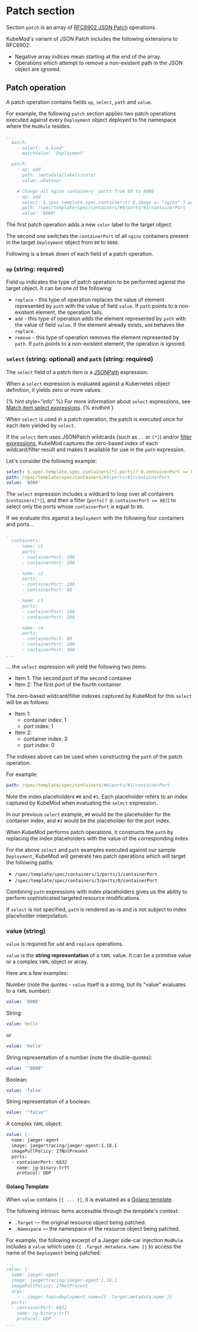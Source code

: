 # Patch section

Section `patch` is an array of [RFC6902 JSON Patch](https://tools.ietf.org/html/rfc6902) operations.

KubeMod's variant of JSON Patch includes the following extensions to RFC6902:

* Negative array indices mean starting at the end of the array.
* Operations which attempt to remove a non-existent path in the JSON object are ignored.

## Patch operation

A patch operation contains fields `op`, `select`, `path` and `value`.

For example, the following `patch` section applies two patch operations executed against every `Deployment` object deployed to the namespace where the `ModRule` resides.

```yaml
...
  match:
    - select: '$.kind'
      matchValue: 'Deployment'

  patch:
    - op: add
      path: /metadata/labels/color
      value: whatever

    # Change all nginx containers' ports from 80 to 8080
    - op: add
      select: $.spec.template.spec.containers[? @.image =~ "nginx" ].ports[? @.containerPort == 80]
      path: /spec/template/spec/containers/#0/ports/#1/containerPort
      value: '8080'
```

The first patch operation adds a new `color` label to the target object.

The second one switches the `containerPort` of all `nginx` containers present in the target `Deployment` object from `80` to `8080`.

Following is a break down of each field of a patch operation.

### `op` (string: required)

Field `op` indicates the type of patch operation to be performed against the target object. It can be one of the following:
  * `replace` - this type of operation replaces the value of element represented by `path` with the value of field `value`. If `path` points to a non-existent element, the operation fails.
  * `add` - this type of operation adds the element represented by `path` with the value of field `value`. If the element already exists, `add` behaves like `replace`.
  * `remove` - this type of operation removes the element represented by `path`. If `path` points to a non-existent element, the operation is ignored.

### `select` (string: optional) and `path` (string: required)

The `select` field of a patch item is a [JSONPath](https://goessner.net/articles/JsonPath/) expression.

When a `select` expression is evaluated against a Kubernetes object definition, it yields zero or more values.

{% hint style="info" %}
For more information about `select` expressions, see [Match item select expressions](../match-section.md#select-string-required).
{% endhint }

When `select` is used in a patch operation, the patch is executed once for each item yielded by `select`.

If the `select` item uses JSONPatch wildcards (such as `..` or `[*]`) and/or [filter expressions](../match-section.md#select-filtes), KubeMod captures the zero-based index of each wildcard/filter result and makes it available for use in the `path` expression.

Let's consider the following example:

```yaml
select: $.spec.template.spec.containers[*].ports[? @.containerPort == 80]
path: /spec/template/spec/containers/#0/ports/#1/containerPort
value: '8080'
```
The `select` expression includes a wildcard to loop over all containers (`containers[*]`), and then a filter (`ports[? @.containerPort == 80]`) to select only the ports whose `containerPort` is equal to `80`.

If we evaluate this against a `Deployment` with the following four containers and ports...

```yaml
...
  containers:
    - name: c1
      ports:
      - containerPort: 100
      - containerPort: 200

    - name: c2
      ports:
      - containerPort: 100
      - containerPort: 80

    - name: c3
      ports:
      - containerPort: 100
      - containerPort: 200

    - name: c4
      ports:
      - containerPort: 80
      - containerPort: 200
      - containerPort: 300
...
```

... the `select` expression will yield the following two items:
  * Item 1: The second port of the second container
  * Item 2: The first port of the fourth container

The zero-based wildcard/filter indexes captured by KubeMod for this `select` will be as follows:
  * Item 1:
    - container index: 1
    - port index: 1
  * Item 2:
    - container index: 3
    - port index: 0

The indexes above can be used when constructing the `path` of the patch operation.

For example:

```yaml
path: /spec/template/spec/containers/#0/ports/#1/containerPort
```

Note the index placeholders `#0` and `#1`. Each placeholder refers to an index captured by KubeMod when evaluating the `select` expression.

In our previous `select` example, `#0` would be the placeholder for the container index, and `#1` would be the placeholder for the port index.

When KubeMod performs patch operations, it constructs the `path` by replacing the index placeholders with the value of the corresponding index.

For the above `select` and `path` examples executed against our sample `Deployment`, KubeMod will generate two patch operations which will target the following paths:

- `/spec/template/spec/containers/1/ports/1/containerPort`
- `/spec/template/spec/containers/3/ports/0/containerPort`

Combining `path` expressions with index placeholders gives us the ability to perform sophisticated targeted resource modifications.

If `select` is not specified, `path` is rendered as-is and is not subject to index placeholder interpolation.

### value (string)

`value` is required for `add` and `replace` operations.

`value` is the **string representation** of a `YAML` value. It can be a primitive value or a complex `YAML` object or array.

Here are a few examples:

Number (note the quotes - `value` itself is a string, but its "value" evaluates to a `YAML` number):

```yaml
value: '8080'
```

String:

```yaml
value: hello
```

or

```yaml
value: 'hello'
```

String representation of a number (note the double-quotes):

```yaml
value: '"8080"'
```

Boolean:

```yaml
value: 'false'
```

String representation of a boolean:

```yaml
value: '"false"'
```

A complex `YAML` object:

```yaml
value: |-
  name: jaeger-agent
  image: jaegertracing/jaeger-agent:1.18.1
  imagePullPolicy: IfNotPresent
  ports:
  - containerPort: 6832
    name: jg-binary-trft
    protocol: UDP
```

#### Golang Template

When `value` contains ``{{ ... }}``, it is evaluated as a [Golang template](https://golang.org/pkg/text/template/).

The following intrinsic items accessible through the template's context:

* ``.Target`` — the original resource object being patched.
* ``.Namespace`` — the namespace of the resource object being patched.

For example, the following excerpt of a Jaeger side-car injection `ModRule` includes a `value` which uses ``{{ .Target.metadata.name }}`` to access the name of the ``Deployment`` being patched:

```yaml
...
value: |-
  name: jaeger-agent
  image: jaegertracing/jaeger-agent:1.18.1
  imagePullPolicy: IfNotPresent
  args:
    - --jaeger.tags=deployment.name={{ .Target.metadata.name }}
  ports:
  - containerPort: 6832
    name: jg-binary-trft
    protocol: UDP
...
```
